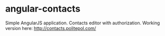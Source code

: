 # angular-contacts
Simple AngularJS application. Contacts editor with authorization.
Working version here: http://contacts.politepol.com/
